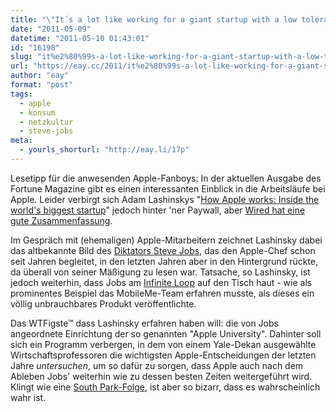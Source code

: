 ```yaml
---
title: "\"It´s a lot like working for a giant startup with a low tolerance for imperfection.\""
date: "2011-05-09"
datetime: "2011-05-10 01:43:01"
id: "16198"
slug: "it%e2%80%99s-a-lot-like-working-for-a-giant-startup-with-a-low-tolerance-for-imperfection"
url: "https://eay.cc/2011/it%e2%80%99s-a-lot-like-working-for-a-giant-startup-with-a-low-tolerance-for-imperfection/"
author: "eay"
format: "post"
tags:
  - apple
  - konsum
  - netzkultur
  - steve-jobs
meta:
  - yourls_shorturl: "http://eay.li/17p"
---
```


Lesetipp für die anwesenden Apple-Fanboys: In der aktuellen Ausgabe des Fortune Magazine gibt es einen interessanten Einblick in die Arbeitsläufe bei Apple. Leider verbirgt sich Adam Lashinskys "[How Apple works: Inside the world's biggest startup](http://money.cnn.com/magazines/fortune/fortune_archive/2011/05/23/toc.html)" jedoch hinter 'ner Paywall, aber [Wired hat eine gute Zusammenfassung](http://www.wired.com/gadgetlab/2011/05/steve-jobs-magic/).

Im Gespräch mit (ehemaligen) Apple-Mitarbeitern zeichnet Lashinsky dabei das altbekannte Bild des [Diktators Steve Jobs](http://www.youtube.com/watch?v=ixBV9GAr8lE), das den Apple-Chef schon seit Jahren begleitet, in den letzten Jahren aber in den Hintergrund rückte, da überall von seiner Mäßigung zu lesen war. Tatsache, so Lashinsky, ist jedoch weiterhin, dass Jobs am [Infinite Loop](http://en.wikipedia.org/wiki/Infinite_Loop_(street)) auf den Tisch haut - wie als prominentes Beispiel das MobileMe-Team erfahren musste, als dieses ein völlig unbrauchbares Produkt veröffentlichte.

Das WTFigste™ dass Lashinsky erfahren haben will: die von Jobs angeordnete Einrichtung der so genannten "Apple University". Dahinter soll sich ein Programm verbergen, in dem von einem Yale-Dekan ausgewählte Wirtschaftsprofessoren die wichtigsten Apple-Entscheidungen der letzten Jahre _untersuchen_, um so dafür zu sorgen, dass Apple auch nach dem Ableben Jobs' weiterhin wie zu dessen besten Zeiten weitergeführt wird. Klingt wie eine [South Park-Folge](http://www.southpark.de/alleEpisoden/1501/), ist aber so bizarr, dass es wahrscheinlich wahr ist.
